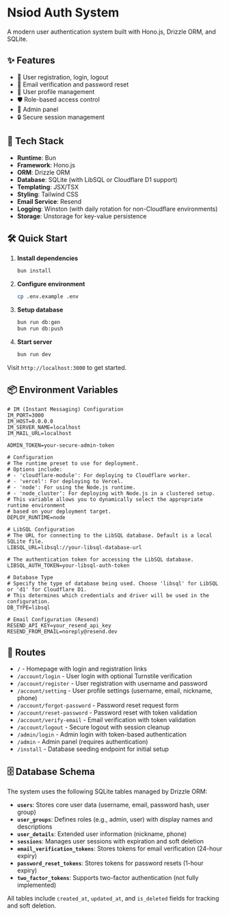 # Nsiod Auth System

A modern user authentication system built with Hono.js, Drizzle ORM, and SQLite.

## ✨ Features

- 🔐 User registration, login, logout
- 📧 Email verification and password reset
- 👤 User profile management
- 🛡️ Role-based access control
- 📱 Admin panel
- 🔒 Secure session management

## 🚀 Tech Stack

- **Runtime**: Bun
- **Framework**: Hono.js
- **ORM**: Drizzle ORM
- **Database**: SQLite (with LibSQL or Cloudflare D1 support)
- **Templating**: JSX/TSX
- **Styling**: Tailwind CSS
- **Email Service**: Resend
- **Logging**: Winston (with daily rotation for non-Cloudflare environments)
- **Storage**: Unstorage for key-value persistence

## 🛠️ Quick Start

1. **Install dependencies**
   ```bash
   bun install
   ```

2. **Configure environment**
   ```bash
   cp .env.example .env
   ```

3. **Setup database**
   ```bash
   bun run db:gen
   bun run db:push
   ```

4. **Start server**
   ```bash
   bun run dev
   ```

Visit `http://localhost:3000` to get started.

## 📦 Environment Variables

```env
# IM (Instant Messaging) Configuration
IM_PORT=3000
IM_HOST=0.0.0.0
IM_SERVER_NAME=localhost
IM_MAIL_URL=localhost

ADMIN_TOKEN=your-secure-admin-token

# Configuration
# The runtime preset to use for deployment.
# Options include:
# - 'cloudflare-module': For deploying to Cloudflare worker.
# - 'vercel': For deploying to Vercel.
# - 'node': For using the Node.js runtime.
# - 'node_cluster': For deploying with Node.js in a clustered setup.
# This variable allows you to dynamically select the appropriate runtime environment
# based on your deployment target.
DEPLOY_RUNTIME=node

# LibSQL Configuration
# The URL for connecting to the LibSQL database. Default is a local SQLite file.
LIBSQL_URL=libsql://your-libsql-database-url

# The authentication token for accessing the LibSQL database.
LIBSQL_AUTH_TOKEN=your-libsql-auth-token

# Database Type
# Specify the type of database being used. Choose 'libsql' for LibSQL or 'd1' for Cloudflare D1.
# This determines which credentials and driver will be used in the configuration.
DB_TYPE=libsql

# Email Configuration (Resend)
RESEND_API_KEY=your_resend_api_key
RESEND_FROM_EMAIL=noreply@resend.dev

```

## 📝 Routes

- `/` - Homepage with login and registration links
- `/account/login` - User login with optional Turnstile verification
- `/account/register` - User registration with username and password
- `/account/setting` - User profile settings (username, email, nickname, phone)
- `/account/forgot-password` - Password reset request form
- `/account/reset-password` - Password reset with token validation
- `/account/verify-email` - Email verification with token validation
- `/account/logout` - Secure logout with session cleanup
- `/admin/login` - Admin login with token-based authentication
- `/admin` - Admin panel (requires authentication)
- `/install` - Database seeding endpoint for initial setup

## 🗄️ Database Schema

The system uses the following SQLite tables managed by Drizzle ORM:

- **`users`**: Stores core user data (username, email, password hash, user group)
- **`user_groups`**: Defines roles (e.g., admin, user) with display names and descriptions
- **`user_details`**: Extended user information (nickname, phone)
- **`sessions`**: Manages user sessions with expiration and soft deletion
- **`email_verification_tokens`**: Stores tokens for email verification (24-hour expiry)
- **`password_reset_tokens`**: Stores tokens for password resets (1-hour expiry)
- **`two_factor_tokens`**: Supports two-factor authentication (not fully implemented)

All tables include `created_at`, `updated_at`, and `is_deleted` fields for tracking and soft deletion.

